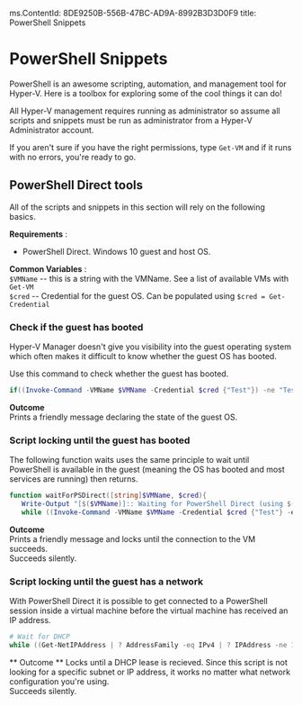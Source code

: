 ms.ContentId: 8DE9250B-556B-47BC-AD9A-8992B3D3D0F9
title: PowerShell Snippets

# PowerShell Snippets

PowerShell is an awesome scripting, automation, and management tool for Hyper-V.  Here is a toolbox for exploring some of the cool things it can do!

All Hyper-V management requires running as administrator so assume all scripts and snippets must be run as administrator from a Hyper-V Administrator account.

If you aren't sure if you have the right permissions, type `Get-VM` and if it runs with no errors, you're ready to go.


## PowerShell Direct tools
All of the scripts and snippets in this section will rely on the following basics.

**Requirements** :  
*  PowerShell Direct.  Windows 10 guest and host OS.

**Common Variables** :  
`$VMName` -- this is a string with the VMName.  See a list of available VMs with `Get-VM`  
`$cred` -- Credential for the guest OS.  Can be populated using `$cred = Get-Credential`  

### Check if the guest has booted

Hyper-V Manager doesn't give you visibility into the guest operating system which often makes it difficult to know whether the guest OS has booted.

Use this command to check whether the guest has booted.

``` PowerShell
if((Invoke-Command -VMName $VMName -Credential $cred {"Test"}) -ne "Test"){Write-Host "Not Booted"} else {Write-Host "Booted"}
```  

**Outcome**  
Prints a friendly message declaring the state of the guest OS.


### Script locking until the guest has booted

The following function waits uses the same principle to wait until PowerShell is available in the guest (meaning the OS has booted and most services are running) then returns.

``` PowerShell
function waitForPSDirect([string]$VMName, $cred){
   Write-Output "[$($VMName)]:: Waiting for PowerShell Direct (using $($cred.username))"
   while ((Invoke-Command -VMName $VMName -Credential $cred {"Test"} -ea SilentlyContinue) -ne "Test") {Sleep -Seconds 1}}
```

**Outcome**  
Prints a friendly message and locks until the connection to the VM succeeds.  
Succeeds silently.

### Script locking until the guest has a network
With PowerShell Direct it is possible to get connected to a PowerShell session inside a virtual machine before the virtual machine has received an IP address.

``` PowerShell
# Wait for DHCP
while ((Get-NetIPAddress | ? AddressFamily -eq IPv4 | ? IPAddress -ne 127.0.0.1).SuffixOrigin -ne "Dhcp") {sleep -Milliseconds 10}
```

** Outcome **
Locks until a DHCP lease is recieved.  Since this script is not looking for a specific subnet or IP address, it works no matter what network configuration you're using.  
Succeeds silently.